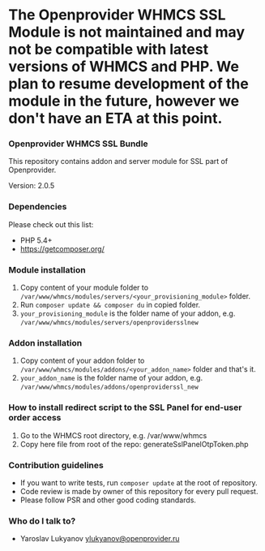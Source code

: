 # The Openprovider WHMCS SSL Module is not maintained and may not be compatible with latest versions of WHMCS and PHP. We plan to resume development of the module in the future, however we don't have an ETA at this point.  #

### Openprovider WHMCS SSL Bundle ###

This repository contains addon and server module for SSL part of Openprovider.

Version: 2.0.5

### Dependencies ###

Please check out this list:

* PHP 5.4+
* https://getcomposer.org/

### Module installation ###

1. Copy content of your module folder to `/var/www/whmcs/modules/servers/<your_provisioning_module>` folder.
2. Run `composer update && composer du` in copied folder.
3. `your_provisioning_module` is the folder name of your addon, e.g. `/var/www/whmcs/modules/servers/openprovidersslnew`

### Addon installation ###

1. Copy content of your addon folder to `/var/www/whmcs/modules/addons/<your_addon_name>` folder and that's it.
2. `your_addon_name` is the folder name of your addon, e.g. `/var/www/whmcs/modules/addons/openproviderssl_new`

### How to install redirect script to the SSL Panel for end-user order access ###

1. Go to the WHMCS root directory, e.g. /var/www/whmcs
2. Copy here file from root of the repo: generateSslPanelOtpToken.php

### Contribution guidelines ###

* If you want to write tests, run `composer update` at the root of repository.
* Code review is made by owner of this repository for every pull request.
* Please follow PSR and other good coding standards.

### Who do I talk to? ###

* Yaroslav Lukyanov <ylukyanov@openprovider.ru>
